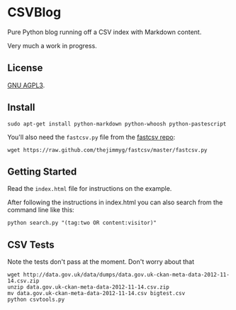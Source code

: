 # CSVBlog

Pure Python blog running off a CSV index with Markdown content.

Very much a work in progress.

## License

[GNU AGPL3](http://www.gnu.org/licenses/agpl-3.0.html).

## Install

~~~
sudo apt-get install python-markdown python-whoosh python-pastescript
~~~

You'll also need the `fastcsv.py` file from the [fastcsv repo](https://github.com/thejimmyg/fastcsv):

~~~
wget https://raw.github.com/thejimmyg/fastcsv/master/fastcsv.py
~~~

## Getting Started

Read the `index.html` file for instructions on the example.

After following the instructions in index.html you can also search from the command line like this:

~~~
python search.py "(tag:two OR content:visitor)"
~~~

## CSV Tests

Note the tests don't pass at the moment. Don't worry about that

~~~
wget http://data.gov.uk/data/dumps/data.gov.uk-ckan-meta-data-2012-11-14.csv.zip
unzip data.gov.uk-ckan-meta-data-2012-11-14.csv.zip
mv data.gov.uk-ckan-meta-data-2012-11-14.csv bigtest.csv
python csvtools.py
~~~

